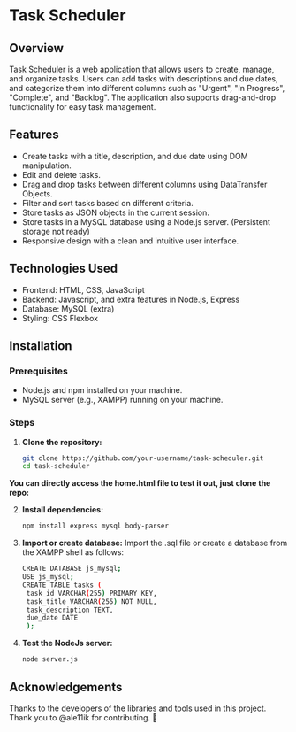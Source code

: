 # Task Scheduler

## Overview

Task Scheduler is a web application that allows users to create, manage, and organize tasks. Users can add tasks with descriptions and due dates, and categorize them into different columns such as "Urgent", "In Progress", "Complete", and "Backlog". The application also supports drag-and-drop functionality for easy task management.

## Features

- Create tasks with a title, description, and due date using DOM manipulation.
- Edit and delete tasks.
- Drag and drop tasks between different columns using DataTransfer Objects.
- Filter and sort tasks based on different criteria.
- Store tasks as JSON objects in the current session. 
- Store tasks in a MySQL database using a Node.js server. (Persistent storage not ready)
- Responsive design with a clean and intuitive user interface.

## Technologies Used

- Frontend: HTML, CSS, JavaScript
- Backend: Javascript, and extra features in Node.js, Express
- Database: MySQL (extra)
- Styling: CSS Flexbox

## Installation

### Prerequisites

- Node.js and npm installed on your machine.
- MySQL server (e.g., XAMPP) running on your machine.

### Steps

1. **Clone the repository:**
   ```sh
   git clone https://github.com/your-username/task-scheduler.git
   cd task-scheduler
**You can directly access the home.html file to test it out, just clone the repo:** 

2. **Install dependencies:**
   ```sh
   npm install express mysql body-parser

3. **Import or create database:**
   Import the .sql file or create a database from the XAMPP shell as follows:
   ```sh
   CREATE DATABASE js_mysql;
   USE js_mysql;
   CREATE TABLE tasks (
    task_id VARCHAR(255) PRIMARY KEY,
    task_title VARCHAR(255) NOT NULL,
    task_description TEXT,
    due_date DATE
    );

4. **Test the NodeJs server:**
   ```sh
   node server.js


## Acknowledgements
Thanks to the developers of the libraries and tools used in this project. Thank you to @ale11ik for contributing. 🖤

